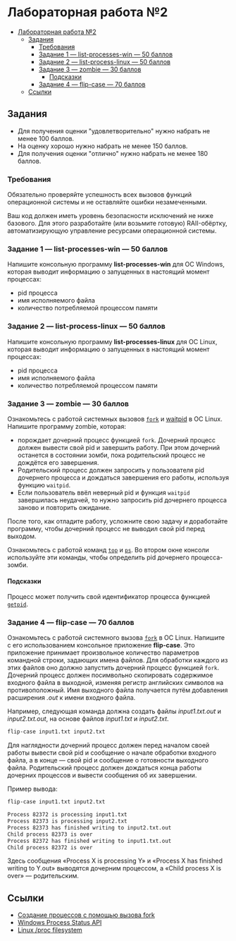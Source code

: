 # Лабораторная работа №2

- [Лабораторная работа №2](#лабораторная-работа-2)
  - [Задания](#задания)
    - [Требования](#требования)
    - [Задание 1 — list-processes-win — 50 баллов](#задание-1--list-processes-win--50-баллов)
    - [Задание 2 — list-process-linux — 50 баллов](#задание-2--list-process-linux--50-баллов)
    - [Задание 3 — zombie — 30 баллов](#задание-3--zombie--30-баллов)
      - [Подсказки](#подсказки)
    - [Задание 4 — flip-case — 70 баллов](#задание-4--flip-case--70-баллов)
  - [Ссылки](#ссылки)

## Задания

- Для получения оценки "удовлетворительно" нужно набрать не менее 100 баллов.
- На оценку хорошо нужно набрать не менее 150 баллов.
- Для получения оценки "отлично" нужно набрать не менее 180 баллов.

### Требования

Обязательно проверяйте успешность всех вызовов функций операционной системы и не оставляйте ошибки незамеченными.

Ваш код должен иметь уровень безопасности исключений не ниже базового.
Для этого разработайте (или возьмите готовую) RAII-обёртку, автоматизирующую
управление ресурсами операционной системы.

### Задание 1 — list-processes-win — 50 баллов

Напишите консольную программу **list-processes-win** для ОС Windows, которая выводит информацию о запущенных
в настоящий момент процессах:

- pid процесса
- имя исполняемого файла
- количество потребляемой процессом памяти

### Задание 2 — list-process-linux — 50 баллов

Напишите консольную программу **list-processes-linux** для ОС Linux, которая выводит информацию о запущенных
в настоящий момент процессах:

- pid процесса
- имя исполняемого файла
- количество потребляемой процессом памяти

### Задание 3 — zombie — 30 баллов

Ознакомьтесь с работой системных вызовов [`fork`](https://man7.org/linux/man-pages/man2/fork.2.html)
и [waitpid](https://man7.org/linux/man-pages/man2/wait.2.html) в ОС Linux.
Напишите программу zombie, которая:

- порождает дочерний процесс функцией `fork`. Дочерний процесс должен вывести свой pid и завершить работу.
  При этом дочерний останется в состоянии зомби, пока родительский процесс не дождётся его завершения.
- Родительский процесс должен запросить у пользователя pid дочернего процесса и дождаться
  завершения его работы, используя функцию `waitpid`.
- Если пользователь ввёл неверный pid и функция `waitpid` завершилась неудачей,
  то нужно запросить pid дочернего процесса заново и повторить ожидание.

После того, как отладите работу, усложните свою задачу и доработайте программу,
чтобы дочерний процесс не выводил свой pid перед выходом.

Ознакомьтесь с работой команд [`top`](https://man7.org/linux/man-pages/man1/top.1.html) и
[`ps`](https://man7.org/linux/man-pages/man1/ps.1.html). Во втором окне консоли используйте эти команды,
чтобы определить pid дочернего процесса-зомби.

#### Подсказки

Процесс может получить свой идентификатор процесса функцией
[`getpid`](https://man7.org/linux/man-pages/man2/getpid.2.html).

### Задание 4 — flip-case — 70 баллов

Ознакомьтесь с работой системного вызова [`fork`](https://man7.org/linux/man-pages/man2/fork.2.html) в ОС Linux.
Напишите с его использованием консольное приложение **flip-case**. Это приложение принимает произвольное количество
параметров командной строки, задающих имена файлов.
Для обработки каждого из этих файлов оно должно запустить дочерний процесс функцией `fork`.
Дочерний процесс должен посимвольно скопировать содержимое входного файла в выходной,
изменяя регистр английских символов на противоположный.
Имя выходного файла получается путём добавления расширения *.out* к имени входного файла.

Например, следующая команда должна создать файлы *input1.txt.out* и *input2.txt.out*, на основе файлов
*input1.txt* и *input2.txt*.

```bash
flip-case input1.txt input2.txt
```

Для наглядности дочерний процесс должен перед началом своей работы вывести свой pid и
сообщение о начале обработки входного файла, а в конце — свой pid и сообщение
о готовности выходного файла.
Родительский процесс должен дождаться конца работы дочерних процессов и вывести
сообщения об их завершении.

Пример вывода:

```bash
flip-case input1.txt input2.txt
```

```txt
Process 82372 is processing input1.txt
Process 82373 is processing input2.txt
Process 82373 has finished writing to input2.txt.out
Child process 82373 is over
Process 82372 has finished writing to input1.txt.out
Child process 82372 is over
```

Здесь сообщения «Process X is processing Y» и «Process X has finished writing to Y.out»
выводятся дочерним процессом, а «Child process X is over» — родительским.

## Ссылки

- [Создание процессов с помощью вызова fork](https://www.opennet.ru/docs/RUS/linux_parallel/node7.html)
- [Windows Process Status API](https://learn.microsoft.com/en-us/windows/win32/api/_psapi/)
- [Linux /proc filesystem](https://docs.kernel.org/filesystems/proc.html)
